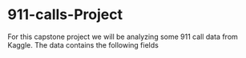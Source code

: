# 911-calls-Project
For this capstone project we will be analyzing some 911 call data from Kaggle. The data contains the following fields
